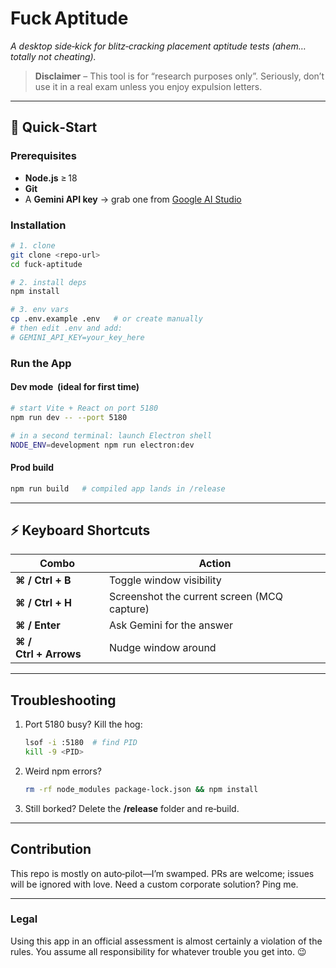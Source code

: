 # Fuck Aptitude

*A desktop side‑kick for blitz‑cracking placement aptitude tests (ahem… totally not cheating).*

> **Disclaimer** – This tool is for “research purposes only”. Seriously, don’t use it in a real exam unless you enjoy expulsion letters.

---

## 🚀 Quick‑Start

### Prerequisites

* **Node.js** ≥ 18
* **Git**
* A **Gemini API key** → grab one from [Google AI Studio](https://makersuite.google.com/app/apikey)

### Installation

```bash
# 1. clone
git clone <repo‑url>
cd fuck‑aptitude

# 2. install deps
npm install

# 3. env vars
cp .env.example .env   # or create manually
# then edit .env and add:
# GEMINI_API_KEY=your_key_here
```

### Run the App

#### Dev mode  (ideal for first time)

```bash
# start Vite + React on port 5180
npm run dev -- --port 5180

# in a second terminal: launch Electron shell
NODE_ENV=development npm run electron:dev
```

#### Prod build

```bash
npm run build   # compiled app lands in /release
```

---

## ⚡️ Keyboard Shortcuts

| Combo                 | Action                                      |
| --------------------- | ------------------------------------------- |
| **⌘ / Ctrl + B**      | Toggle window visibility                    |
| **⌘ / Ctrl + H**      | Screenshot the current screen (MCQ capture) |
| **⌘ / Enter**         | Ask Gemini for the answer                   |
| **⌘ / Ctrl + Arrows** | Nudge window around                         |

---

## Troubleshooting

1. Port 5180 busy? Kill the hog:

   ```bash
   lsof -i :5180  # find PID
   kill -9 <PID>
   ```
2. Weird npm errors?

   ```bash
   rm -rf node_modules package-lock.json && npm install
   ```
3. Still borked? Delete the **/release** folder and re‑build.

---

## Contribution

This repo is mostly on auto‑pilot—I’m swamped. PRs are welcome; issues will be ignored with love.
Need a custom corporate solution? Ping me.

---

### Legal

Using this app in an official assessment is almost certainly a violation of the rules. You assume all responsibility for whatever trouble you get into. 😉
